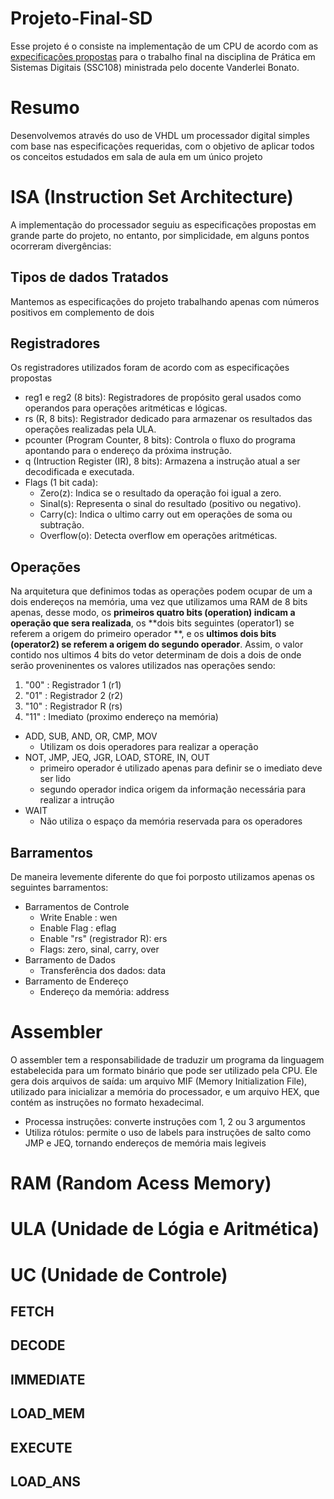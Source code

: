 # Projeto-Final-SD
Esse projeto é o consiste na implementação de um CPU de acordo com as [expecificações propostas](TrabalhoFinalPráticaSistemasDigitais-2.pdf) para o trabalho final na disciplina de Prática em Sistemas Digitais (SSC108) ministrada pelo docente Vanderlei Bonato.

# Resumo 
Desenvolvemos através do uso de VHDL um processador digital simples com base nas especificações requeridas, com o objetivo de aplicar todos os conceitos estudados em sala de aula em um único projeto

# ISA (Instruction Set Architecture)
A implementação do processador seguiu as especificações propostas em grande parte do projeto, no entanto, por simplicidade, em alguns pontos ocorreram divergências:
## Tipos de dados Tratados
Mantemos as especificações do projeto trabalhando apenas com números positivos em complemento de dois
## Registradores
Os registradores utilizados foram de acordo com as especificações propostas
- reg1 e reg2 (8 bits): Registradores de propósito geral usados como operandos para operações aritméticas e lógicas.
- rs (R, 8 bits): Registrador dedicado para armazenar os resultados das operações realizadas pela ULA.
- pcounter (Program Counter, 8 bits): Controla o fluxo do programa apontando para o endereço da próxima instrução.
- q (Intruction Register (IR), 8 bits): Armazena a instrução atual a ser decodificada e executada.
- Flags (1 bit cada):
    - Zero(z): Indica se o resultado da operação foi igual a zero.
    - Sinal(s): Representa o sinal do resultado (positivo ou negativo).
    - Carry(c): Indica o ultimo carry out em operações de soma ou subtração.
    - Overflow(o): Detecta overflow em operações aritméticas.

## Operações
Na arquitetura que definimos todas as operações podem ocupar de um a dois endereços na memória, uma vez que utilizamos uma RAM de 8 bits apenas, desse modo, os **primeiros quatro bits (operation) indicam a operação que sera realizada**, os **dois bits seguintes (operator1) se referem a origem do primeiro operador **, e os **ultimos dois bits (operator2) se referem a origem do segundo operador**. Assim, o valor contido nos ultimos 4 bits do vetor determinam de dois a dois de onde serão proveninentes os valores utilizados nas operações sendo:
1. "00" : Registrador 1 (r1)
3. "01" : Registrador 2 (r2)
4. "10" : Registrador R (rs)
5. "11" : Imediato (proximo endereço na memória)
-  ADD, SUB, AND, OR, CMP, MOV
    - Utilizam os dois operadores para realizar a operação 
- NOT, JMP, JEQ, JGR, LOAD, STORE, IN, OUT
    - primeiro operador é utilizado apenas para definir se o imediato deve ser lido
    - segundo operador indica origem da informação necessária para realizar a intrução
- WAIT
    - Não utiliza o espaço da memória reservada para os operadores

## Barramentos
De maneira levemente diferente do que foi porposto utilizamos apenas os seguintes barramentos:
- Barramentos de Controle
    - Write Enable : wen
    - Enable Flag : eflag
    - Enable "rs" (registrador R): ers
    - Flags: zero, sinal, carry, over
- Barramento de  Dados
    - Transferência dos dados: data
- Barramento de Endereço
    - Endereço da memória: address



#  Assembler
O assembler tem a responsabilidade de traduzir um programa da linguagem estabelecida para um formato binário que pode ser utilizado pela CPU. Ele gera dois arquivos de saída: um arquivo MIF (Memory Initialization File), utilizado para inicializar a memória do processador, e um arquivo HEX, que contém as instruções no formato hexadecimal.
- Processa instruções: converte instruções com 1, 2 ou 3 argumentos
- Utiliza rótulos: permite o uso de labels para instruções de salto como JMP e JEQ, tornando endereços de memória mais legiveis 


# RAM (Random Acess Memory)
# ULA (Unidade de Lógia e Aritmética)
# UC (Unidade de Controle)

## FETCH
## DECODE
## IMMEDIATE
## LOAD_MEM
## EXECUTE
## LOAD_ANS
